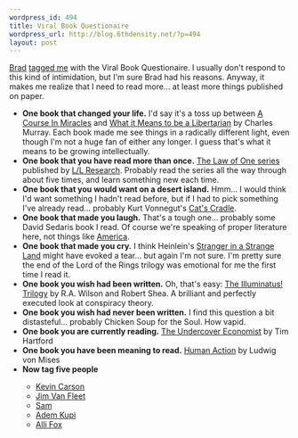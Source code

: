 ```yaml
--- 
wordpress_id: 494
title: Viral Book Questionaire
wordpress_url: http://blog.6thdensity.net/?p=494
layout: post
---
```

<a href="http://bradspangler.com">Brad</a> <a href="http://www.bradspangler.com/blog/archives/436">tagged me</a> with the Viral Book Questionaire.  I usually don't respond to this kind of intimidation, but I'm sure Brad had his reasons.  Anyway, it makes me realize that I need to read more... at least more things published on paper.
<ul>
	<li><strong>One book that changed your life.</strong>
I'd say it's a toss up between <a href="http://acim.org">A Course In Miracles</a> and <a href="http://www.amazon.com/gp/product/0767900391/103-0219264-0529472?v=glance&n=283155">What it Means to be a Libertarian</a> by Charles Murray.  Each book made me see things in a radically different light, even though I'm not a huge fan of either any longer.  I guess that's what it means to be growing intellectually.</li>
	<li><strong>One book that you have read more than once.</strong>
<a href="http://llresearch.org/library/the_law_of_one_pdf/the_law_of_one_pdf.htm">The Law of One series</a> published by <a href="http://llresearch.org">L/L Research</a>.  Probably read the series all the way through about five times, and learn something new each time.</li>
	<li><strong>One book that you would want on a desert island.</strong>
Hmm... I would think I'd want something I hadn't read before, but if I had to pick something I've already read... probably Kurt Vonnegut's <a href="http://www.amazon.com/gp/product/038533348X/sr=8-1/qid=1154994500/ref=pd_bbs_1/103-0219264-0529472?ie=UTF8">Cat's Cradle</a>.</li>
	<li><strong>One book that made you laugh.</strong>
That's a tough one... probably some David Sedaris book I read.  Of course we're speaking of proper literature here, not things like <a href="http://www.amazon.com/gp/product/0446532681/sr=8-2/qid=1154995477/ref=pd_bbs_2/103-0219264-0529472?ie=UTF8">America</a>.</li>
	<li><strong>One book that made you cry.</strong>
I think Heinlein's <a href="http://www.amazon.com/gp/product/0441790348/sr=8-1/qid=1154995375/ref=pd_bbs_1/103-0219264-0529472?ie=UTF8">Stranger in a Strange Land</a> might have evoked a tear... but again I'm not sure.  I'm pretty sure the end of the Lord of the Rings trilogy was emotional for me the first time I read it.</li>
	<li><strong>One book you wish had been written.</strong>
Oh, that's easy: <a href="http://www.amazon.com/gp/product/0440539811/sr=8-1/qid=1154994782/ref=pd_bbs_1/103-0219264-0529472?ie=UTF8">The Illuminatus! Trilogy</a> by R.A. Wilson and Robert Shea.  A brilliant and perfectly executed look at conspiracy theory.</li>
	<li><strong>One book you wish had never been written.</strong>
I find this question a bit distasteful... probably Chicken Soup for the Soul.  How vapid.</li>
	<li><strong>One book you are currently reading.</strong>
<a href="http://www.amazon.com/gp/product/0195189779/sr=8-1/qid=1154994621/ref=pd_bbs_1/103-0219264-0529472?ie=UTF8">The Undercover Economist</a> by Tim Hartford</li>
	<li><strong>One book you have been meaning to read.</strong>
<a href="http://www.mises.org/store/Human-Action-The-Scholars-Edition-P119C17.aspx">Human Action</a> by Ludwig von Mises</li>
	<li><strong>Now tag five people</strong></li>
<ul>
	<li><a href="http://mutualist.blogspot.com">Kevin Carson</a></li>
	<li><a href="http://blog.jimvanfleet.com">Jim Van Fleet</a></li>
	<li><a href="http://mattwalters.net" /><a href="http://tsopb.blogspot.com">Sam</a></li>
	<li><a href="http://poxyhouses.blogspot.com/">Adem Kupi</a></li>
	<li><a href="http://foxrants.com/">Alli Fox</a></li>
</ul>
</ul>
<a href="http://www.bradspangler.com/blog/archives/436">
</a>
